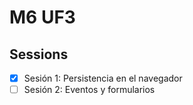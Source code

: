 # M6 UF3
## Sessions
- [x] Sesión 1: Persistencia en el navegador
- [ ] Sesión 2: Eventos y formularios
